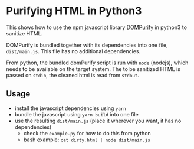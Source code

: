 # Purifying HTML in Python3

This shows how to use the npm javascript library [DOMPurify](https://github.com/cure53/DOMPurify) in python3 to sanitize HTML.

DOMPurify is bundled together with its dependencies into one file, `dist/main.js`. This file has no additional dependencies. 

From python, the bundled domPurify script is run with `node` (nodejs), which needs to be available on the target system. The to be sanitized HTML is passed on `stdin`, the cleaned html is read from `stdout`.

## Usage
- install the javascript dependencies using `yarn`
- bundle the javascript using `yarn build` into one file
- use the resulting `dist/main.js` (place it wherever you want, it has no dependencies)
  - check the `example.py` for how to do this from python
  - bash example: `cat dirty.html | node dist/main.js`
 